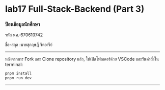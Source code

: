 # lab17 Full-Stack-Backend (Part 3)

### ป้อนข้อมูลนักศึกษา

รหัส นศ.:670610742

ชื่อ-สกุล :นายสุกฤษฎิ์ จิตอารีย์

---

หลังจากการ Fork และ Clone repository แล้ว, ให้เปิดโฟลเดอร์ด้วย VSCode และรันคำสั่งใน terminal:

```bash
pnpm install
pnpm run dev
```

---
